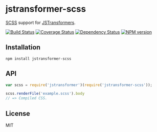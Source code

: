 # jstransformer-scss

[SCSS](https://www.npmjs.com/package/node-sass) support for [JSTransformers](http://github.com/jstransformers).

[![Build Status](https://img.shields.io/travis/jstransformers/jstransformer-scss/master.svg)](https://travis-ci.org/jstransformers/jstransformer-scss)
[![Coverage Status](https://img.shields.io/codecov/c/github/jstransformers/jstransformer-scss/master.svg)](https://codecov.io/gh/jstransformers/jstransformer-scss)
[![Dependency Status](https://img.shields.io/david/jstransformers/jstransformer-scss/master.svg)](http://david-dm.org/jstransformers/jstransformer-scss)
[![NPM version](https://img.shields.io/npm/v/jstransformer-scss.svg)](https://www.npmjs.org/package/jstransformer-scss)

## Installation

    npm install jstransformer-scss

## API

```js
var scss = require('jstransformer')(require('jstransformer-scss'));

scss.renderFile('example.scss').body
// => Compiled CSS.
```

## License

MIT

